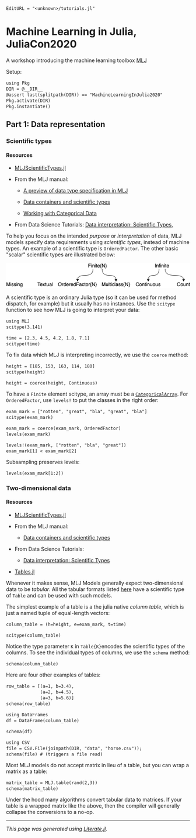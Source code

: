 ```@meta
EditURL = "<unknown>/tutorials.jl"
```

# Machine Learning in Julia, JuliaCon2020

A workshop introducing the machine learning toolbox
[MLJ](https://alan-turing-institute.github.io/MLJ.jl/stable/)

Setup:

```@example tutorials
using Pkg
DIR = @__DIR__
@assert last(splitpath(DIR)) == "MachineLearningInJulia2020"
Pkg.activate(DIR)
Pkg.instantiate()
```

## Part 1: Data representation

### Scientific types

#### Resources

- [MLJScientificTypes.jl](https://alan-turing-institute.github.io/MLJScientificTypes.jl/dev/)

- From the MLJ manual:

    - [A preview of data type specification in
  MLJ](https://alan-turing-institute.github.io/MLJ.jl/dev/getting_started/#A-preview-of-data-type-specification-in-MLJ-1) 
  
    - [Data containers and scientific types](https://alan-turing-institute.github.io/MLJ.jl/dev/getting_started/#Data-containers-and-scientific-types-1)
	
	- [Working with Categorical Data](https://alan-turing-institute.github.io/MLJ.jl/dev/working_with_categorical_data/)

- From Data Science Tutorials: [Data interpretation: Scientific
  Types](https://alan-turing-institute.github.io/DataScienceTutorials.jl/data/scitype/),

To help you focus on the intended *purpose* or *interpretation* of
data, MLJ models specify data requirements using *scientific types*,
instead of machine types. An example of a scientific type is
`OrderedFactor`. The other basic "scalar" scientific types are
illustrated below:

![](assets/scitypes.png)

A scientific type is an ordinary Julia type (so it can be used for
method dispatch, for example) but it usually has no instances. Use
the `scitype` function to see how MLJ is going to interpret your data:

```@example tutorials
using MLJ
scitype(3.141)
```

```@example tutorials
time = [2.3, 4.5, 4.2, 1.8, 7.1]
scitype(time)
```

To fix data which MLJ is interpreting incorrectly, we use the
`coerce` method:

```@example tutorials
height = [185, 153, 163, 114, 180]
scitype(height)
```

```@example tutorials
height = coerce(height, Continuous)
```

To have a `Finite` element scitype, an array must be a
[`CategoricalArray`](https://juliadata.github.io/CategoricalArrays.jl/stable/). For
`OrderedFactor`, use `levels!` to put the classes in the right order:

```@example tutorials
exam_mark = ["rotten", "great", "bla", "great", "bla"]
scitype(exam_mark)
```

```@example tutorials
exam_mark = coerce(exam_mark, OrderedFactor)
levels(exam_mark)
```

```@example tutorials
levels!(exam_mark, ["rotten", "bla", "great"])
exam_mark[1] < exam_mark[2]
```

Subsampling preserves levels:

```@example tutorials
levels(exam_mark[1:2])
```

### Two-dimensional data

#### Resources

- [MLJScientificTypes.jl](https://alan-turing-institute.github.io/MLJScientificTypes.jl/dev/)

- From the MLJ manual:

    - [Data containers and scientific types](https://alan-turing-institute.github.io/MLJ.jl/dev/getting_started/#Data-containers-and-scientific-types-1)
	
- From Data Science Tutorials:

    - [Data interpretation: Scientific Types](https://alan-turing-institute.github.io/DataScienceTutorials.jl/data/scitype/) 
	
- [Tables.jl](https://juliadata.github.io/Tables.jl/stable/)

Whenever it makes sense, MLJ Models generally expect two-dimensional
data to be *tabular*. All the tabular formats listed
[here](https://github.com/JuliaData/Tables.jl/blob/master/INTEGRATIONS.md)
have a scientific type of `Table` and can be used with such
models.

The simplest example of a table is a the julia native *column
table*, which is just a named tuple of equal-length vectors:

```@example tutorials
column_table = (h=height, e=exam_mark, t=time)
```

```@example tutorials
scitype(column_table)
```

Notice the type parameter `K` in `Table{K}`encodes the scientific
types of the columns. To see the individual types of columns, we use
the `schema` method:

```@example tutorials
schema(column_table)
```

Here are four other examples of tables:

```@example tutorials
row_table = [(a=1, b=3.4),
             (a=2, b=4.5),
             (a=3, b=5.6)]
schema(row_table)
```

```@example tutorials
using DataFrames
df = DataFrame(column_table)
```

```@example tutorials
schema(df)
```

```@example tutorials
using CSV
file = CSV.File(joinpath(DIR, "data", "horse.csv"));
schema(file) # (triggers a file read)
```

Most MLJ models do not accept matrix in lieu of a table, but you can
wrap a matrix as a table:

```@example tutorials
matrix_table = MLJ.table(rand(2,3))
schema(matrix_table)
```

Under the hood many algorithms convert tabular data to matrices. If
your table is a wrapped matrix like the above, then the compiler
will generally collapse the conversions to a no-op.

---

*This page was generated using [Literate.jl](https://github.com/fredrikekre/Literate.jl).*

